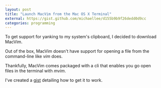 ```yaml
---
layout: post
title: "Launch MacVim from the Mac OS X Terminal"
external: https://gist.github.com/michaellee/d155b9b9f26dedd0d9cc
categories: programming
---
```


To get support for yanking to my system's clipboard, I decided to download MacVim.

Out of the box, MacVim doesn't have support for opening a file from the command-line like _vim_ does.

Thankfully, MacVim comes packaged with a cli that enables you go open files in the terminal with _mvim_.

I've created a [gist](https://gist.github.com/michaellee/d155b9b9f26dedd0d9cc) detailing how to get it to work.
